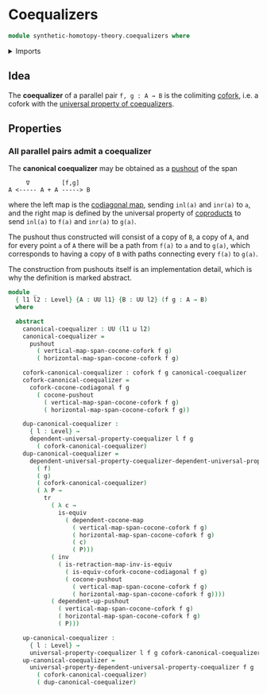 # Coequalizers

```agda
module synthetic-homotopy-theory.coequalizers where
```

<details><summary>Imports</summary>

```agda
open import foundation.equivalences
open import foundation.identity-types
open import foundation.transport-along-identifications
open import foundation.universe-levels

open import synthetic-homotopy-theory.coforks
open import synthetic-homotopy-theory.dependent-cocones-under-spans
open import synthetic-homotopy-theory.dependent-universal-property-coequalizers
open import synthetic-homotopy-theory.pushouts
open import synthetic-homotopy-theory.universal-property-coequalizers
```

</details>

## Idea

The **coequalizer** of a parallel pair `f, g : A → B` is the colimiting
[cofork](synthetic-homotopy-theory.coforks.md), i.e. a cofork with the
[universal property of coequalizers](synthetic-homotopy-theory.universal-property-coequalizers.md).

## Properties

### All parallel pairs admit a coequalizer

The **canonical coequalizer** may be obtained as a
[pushout](synthetic-homotopy-theory.pushouts.md) of the span

```text
     ∇         [f,g]
A <----- A + A -----> B
```

where the left map is the
[codiagonal map](foundation.codiagonal-maps-of-types.md), sending `inl(a)` and
`inr(a)` to `a`, and the right map is defined by the universal property of
[coproducts](foundation.coproduct-types.md) to send `inl(a)` to `f(a)` and
`inr(a)` to `g(a)`.

The pushout thus constructed will consist of a copy of `B`, a copy of `A`, and
for every point `a` of `A` there will be a path from `f(a)` to `a` and to
`g(a)`, which corresponds to having a copy of `B` with paths connecting every
`f(a)` to `g(a)`.

The construction from pushouts itself is an implementation detail, which is why
the definition is marked abstract.

```agda
module _
  { l1 l2 : Level} {A : UU l1} {B : UU l2} (f g : A → B)
  where

  abstract
    canonical-coequalizer : UU (l1 ⊔ l2)
    canonical-coequalizer =
      pushout
        ( vertical-map-span-cocone-cofork f g)
        ( horizontal-map-span-cocone-cofork f g)

    cofork-canonical-coequalizer : cofork f g canonical-coequalizer
    cofork-canonical-coequalizer =
      cofork-cocone-codiagonal f g
        ( cocone-pushout
          ( vertical-map-span-cocone-cofork f g)
          ( horizontal-map-span-cocone-cofork f g))

    dup-canonical-coequalizer :
      { l : Level} →
      dependent-universal-property-coequalizer l f g
        ( cofork-canonical-coequalizer)
    dup-canonical-coequalizer =
      dependent-universal-property-coequalizer-dependent-universal-property-pushout
        ( f)
        ( g)
        ( cofork-canonical-coequalizer)
        ( λ P →
          tr
            ( λ c →
              is-equiv
                ( dependent-cocone-map
                  ( vertical-map-span-cocone-cofork f g)
                  ( horizontal-map-span-cocone-cofork f g)
                  ( c)
                  ( P)))
            ( inv
              ( is-retraction-map-inv-is-equiv
                ( is-equiv-cofork-cocone-codiagonal f g)
                ( cocone-pushout
                  ( vertical-map-span-cocone-cofork f g)
                  ( horizontal-map-span-cocone-cofork f g))))
            ( dependent-up-pushout
              ( vertical-map-span-cocone-cofork f g)
              ( horizontal-map-span-cocone-cofork f g)
              ( P)))

    up-canonical-coequalizer :
      { l : Level} →
      universal-property-coequalizer l f g cofork-canonical-coequalizer
    up-canonical-coequalizer =
      universal-property-dependent-universal-property-coequalizer f g
        ( cofork-canonical-coequalizer)
        ( dup-canonical-coequalizer)
```
